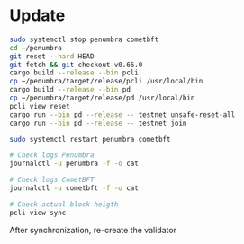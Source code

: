 # Update

```bash
sudo systemctl stop penumbra cometbft
cd ~/penumbra 
git reset --hard HEAD
git fetch && git checkout v0.66.0
cargo build --release --bin pcli
cp ~/penumbra/target/release/pcli /usr/local/bin
cargo build --release --bin pd
cp ~/penumbra/target/release/pd /usr/local/bin
pcli view reset
cargo run --bin pd --release -- testnet unsafe-reset-all
cargo run --bin pd --release -- testnet join
```

```bash
sudo systemctl restart penumbra cometbft
```

```bash
# Check logs Penumbra
journalctl -u penumbra -f -o cat
```

```bash
# Check logs CometBFT
journalctl -u cometbft -f -o cat
```

```bash
# Check actual block heigth
pcli view sync
```

After synchronization, re-create the validator
